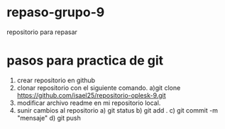 # repaso-grupo-9
repositorio para repasar
# pasos para practica de git
1) crear repositorio en github
2) clonar repositorio con el siguiente comando. a)git clone https://github.com/isael25/repositorio-oplesk-9.git
3) modificar archivo readme en mi repositorio local.
4) sunir cambios al repositorio
  a) git status 
  b) git add .
  c) git commit -m "mensaje"
  d) git push
